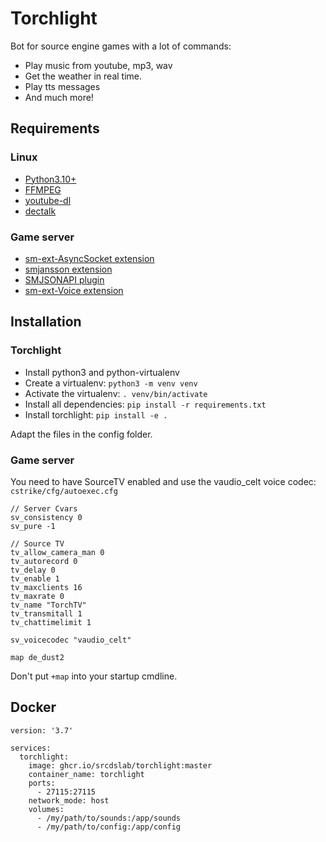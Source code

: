 # Torchlight

Bot for source engine games with a lot of commands:
  * Play music from youtube, mp3, wav
  * Get the weather in real time.
  * Play tts messages
  * And much more!


## Requirements
### Linux
  * [Python3.10+](https://github.com/python/cpython)
  * [FFMPEG](https://github.com/FFmpeg/FFmpeg)
  * [youtube-dl](https://github.com/ytdl-org/youtube-dl)
  * [dectalk](https://github.com/dectalk/dectalk)

### Game server
  * [sm-ext-AsyncSocket extension](https://github.com/srcdslab/sm-ext-asyncsocket)
  * [smjansson extension](https://github.com/srcdslab/sm-ext-SMJansson)
  * [SMJSONAPI plugin](https://github.com/srcdslab/sm-plugin-SMJSONAPI)
  * [sm-ext-Voice extension](https://github.com/srcdslab/sm-ext-Voice)

## Installation
### Torchlight
  * Install python3 and python-virtualenv
  * Create a virtualenv: `python3 -m venv venv`
  * Activate the virtualenv: `. venv/bin/activate`
  * Install all dependencies: `pip install -r requirements.txt`
  * Install torchlight: `pip install -e .`

Adapt the files in the config folder.

### Game server
You need to have SourceTV enabled and use the vaudio_celt voice codec:  
`cstrike/cfg/autoexec.cfg `
```
// Server Cvars
sv_consistency 0
sv_pure -1

// Source TV
tv_allow_camera_man 0
tv_autorecord 0
tv_delay 0
tv_enable 1
tv_maxclients 16
tv_maxrate 0
tv_name "TorchTV"
tv_transmitall 1
tv_chattimelimit 1

sv_voicecodec "vaudio_celt"

map de_dust2
```

Don't put `+map` into your startup cmdline.

## Docker
```
version: '3.7'

services:
  torchlight:
    image: ghcr.io/srcdslab/torchlight:master
    container_name: torchlight
    ports:
      - 27115:27115
    network_mode: host
    volumes:
      - /my/path/to/sounds:/app/sounds
      - /my/path/to/config:/app/config
```

